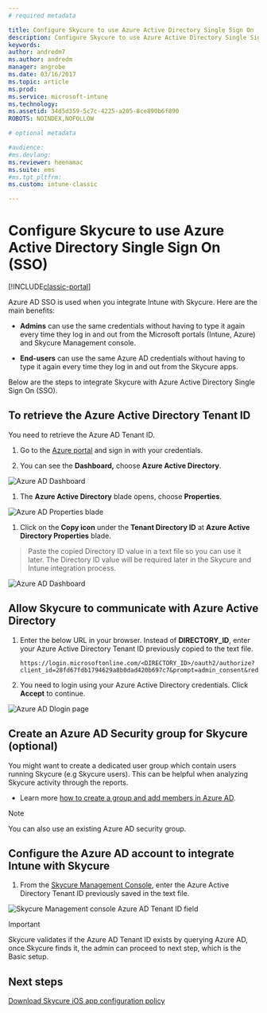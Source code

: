 ```yaml
---
# required metadata

title: Configure Skycure to use Azure Active Directory Single Sign On 
description: Configure Skycure to use Azure Active Directory Single Sign On (SSO)
keywords:
author: andredm7
ms.author: andredm
manager: angrobe
ms.date: 03/16/2017
ms.topic: article
ms.prod:
ms.service: microsoft-intune
ms.technology:
ms.assetid: 34d5d359-5c7c-4225-a205-8ce890b6f890
ROBOTS: NOINDEX,NOFOLLOW

# optional metadata

#audience:
#ms.devlang:
ms.reviewer: heenamac
ms.suite: ems
#ms.tgt_pltfrm:
ms.custom: intune-classic

---
```


# Configure Skycure to use Azure Active Directory Single Sign On (SSO)

[!INCLUDE[classic-portal](../includes/classic-portal.md)]

Azure AD SSO is used when you integrate Intune with Skycure. Here are the main benefits:

-   **Admins** can use the same credentials without having to type it again every time they log in and out from the Microsoft portals (Intune, Azure) and Skycure Management console.

-   **End-users** can use the same Azure AD credentials without having to type it again every time they log in and out from the Skycure apps.

Below are the steps to integrate Skycure with Azure Active Directory Single Sign On (SSO).

## To retrieve the Azure Active Directory Tenant ID

You need to retrieve the Azure AD Tenant ID.

1.  Go to the [Azure portal](https://portal.azure.com/) and sign in with your credentials.

2.  You can see the **Dashboard,** choose **Azure Active Directory**.

![Azure AD Dashboard](../media/mtp/skycure-sso-1.png)

1.  The **Azure Active Directory** blade opens, choose **Properties**.

![Azure AD Properties blade](../media/mtp/skycure-sso-2.png)

1.  Click on the **Copy icon** under the **Tenant Directory ID** at **Azure Active Directory Properties** blade.

> Paste the copied Directory ID value in a text file so you can use it later. The Directory ID value will be required later in the Skycure and Intune integration process.

![Azure AD Dashboard](../media/mtp/skycure-sso-3.png)

## Allow Skycure to communicate with Azure Active Directory

1.  Enter the below URL in your browser. Instead of **DIRECTORY_ID**, enter your Azure Active Directory Tenant ID previously copied to the text file.

		https://login.microsoftonline.com/<DIRECTORY_ID>/oauth2/authorize?client_id=28fd67fdb1794629a8b0dad420b697c7&prompt=admin_consent&redirect_uri=https%3A%2F%2Fmc.skycure.com%2Fapi%2Fexternal%2Fmdm%2Faad_app_consent%2Fmanagement_callback&response_type=code

2.  You need to login using your Azure Active Directory credentials. Click **Accept** to continue.

![Azure AD Dlogin page](../media/mtp/skycure-sso-4.png)

## Create an Azure AD Security group for Skycure (optional)

You might want to create a dedicated user group which contain users running Skycure (e.g Skycure users). This can be helpful when analyzing Skycure activity through the reports.

-   Learn more [how to create a group and add members in Azure AD](https://docs.microsoft.com/azure/active-directory/active-directory-groups-create-azure-portal).

> [!NOTE] 
> You can also use an existing Azure AD security group.

## Configure the Azure AD account to integrate Intune with Skycure

1.  From the [Skycure Management Console](https://aad.skycure.com/), enter the Azure Active Directory Tenant ID previously saved in the text file.

![Skycure Management console Azure AD Tenant ID field](../media/mtp/skycure-sso-5.png)

> [!IMPORTANT] 
> Skycure validates if the Azure AD Tenant ID exists by querying Azure AD, once Skycure finds it, the admin can proceed to next step, which is the Basic setup.

## Next steps

[Download Skycure iOS app configuration policy](/intune-classic/deploy-use/download-skycure-ios-app-configuration-policy)
